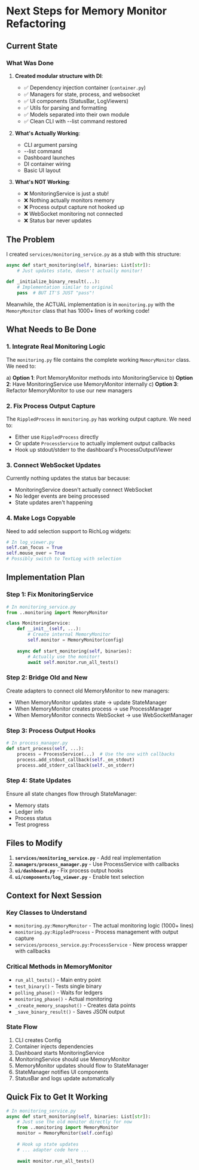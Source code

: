 # Next Steps for Memory Monitor Refactoring

## Current State

### What Was Done
1. **Created modular structure with DI**:
   - ✅ Dependency injection container (`container.py`)
   - ✅ Managers for state, process, and websocket
   - ✅ UI components (StatusBar, LogViewers)
   - ✅ Utils for parsing and formatting
   - ✅ Models separated into their own module
   - ✅ Clean CLI with --list command restored

2. **What's Actually Working**:
   - CLI argument parsing
   - --list command
   - Dashboard launches
   - DI container wiring
   - Basic UI layout

3. **What's NOT Working**:
   - ❌ MonitoringService is just a stub!
   - ❌ Nothing actually monitors memory
   - ❌ Process output capture not hooked up
   - ❌ WebSocket monitoring not connected
   - ❌ Status bar never updates

## The Problem

I created `services/monitoring_service.py` as a stub with this structure:
```python
async def start_monitoring(self, binaries: List[str]):
    # Just updates state, doesn't actually monitor!
    
def _initialize_binary_result(...):
    # Implementation similar to original
    pass  # BUT IT'S JUST "pass"!
```

Meanwhile, the ACTUAL implementation is in `monitoring.py` with the `MemoryMonitor` class that has 1000+ lines of working code!

## What Needs to Be Done

### 1. Integrate Real Monitoring Logic
The `monitoring.py` file contains the complete working `MemoryMonitor` class. We need to:

a) **Option 1**: Port MemoryMonitor methods into MonitoringService
b) **Option 2**: Have MonitoringService use MemoryMonitor internally
c) **Option 3**: Refactor MemoryMonitor to use our new managers

### 2. Fix Process Output Capture
The `RippledProcess` in `monitoring.py` has working output capture. We need to:
- Either use `RippledProcess` directly
- Or update `ProcessService` to actually implement output callbacks
- Hook up stdout/stderr to the dashboard's ProcessOutputViewer

### 3. Connect WebSocket Updates
Currently nothing updates the status bar because:
- MonitoringService doesn't actually connect WebSocket
- No ledger events are being processed
- State updates aren't happening

### 4. Make Logs Copyable
Need to add selection support to RichLog widgets:
```python
# In log_viewer.py
self.can_focus = True
self.mouse_over = True
# Possibly switch to TextLog with selection
```

## Implementation Plan

### Step 1: Fix MonitoringService
```python
# In monitoring_service.py
from ..monitoring import MemoryMonitor

class MonitoringService:
    def __init__(self, ...):
        # Create internal MemoryMonitor
        self.monitor = MemoryMonitor(config)
        
    async def start_monitoring(self, binaries):
        # Actually use the monitor!
        await self.monitor.run_all_tests()
```

### Step 2: Bridge Old and New
Create adapters to connect old MemoryMonitor to new managers:
- When MemoryMonitor updates state → update StateManager
- When MemoryMonitor creates process → use ProcessManager
- When MemoryMonitor connects WebSocket → use WebSocketManager

### Step 3: Process Output Hooks
```python
# In process_manager.py
def start_process(self, ...):
    process = ProcessService(...)  # Use the one with callbacks
    process.add_stdout_callback(self._on_stdout)
    process.add_stderr_callback(self._on_stderr)
```

### Step 4: State Updates
Ensure all state changes flow through StateManager:
- Memory stats
- Ledger info
- Process status
- Test progress

## Files to Modify

1. **`services/monitoring_service.py`** - Add real implementation
2. **`managers/process_manager.py`** - Use ProcessService with callbacks
3. **`ui/dashboard.py`** - Fix process output hooks
4. **`ui/components/log_viewer.py`** - Enable text selection

## Context for Next Session

### Key Classes to Understand
- `monitoring.py:MemoryMonitor` - The actual monitoring logic (1000+ lines)
- `monitoring.py:RippledProcess` - Process management with output capture
- `services/process_service.py:ProcessService` - New process wrapper with callbacks

### Critical Methods in MemoryMonitor
- `run_all_tests()` - Main entry point
- `test_binary()` - Tests single binary
- `polling_phase()` - Waits for ledgers
- `monitoring_phase()` - Actual monitoring
- `_create_memory_snapshot()` - Creates data points
- `_save_binary_result()` - Saves JSON output

### State Flow
1. CLI creates Config
2. Container injects dependencies
3. Dashboard starts MonitoringService
4. MonitoringService should use MemoryMonitor
5. MemoryMonitor updates should flow to StateManager
6. StateManager notifies UI components
7. StatusBar and logs update automatically

## Quick Fix to Get It Working

```python
# In monitoring_service.py
async def start_monitoring(self, binaries: List[str]):
    # Just use the old monitor directly for now
    from ..monitoring import MemoryMonitor
    monitor = MemoryMonitor(self.config)
    
    # Hook up state updates
    # ... adapter code here ...
    
    await monitor.run_all_tests()
```